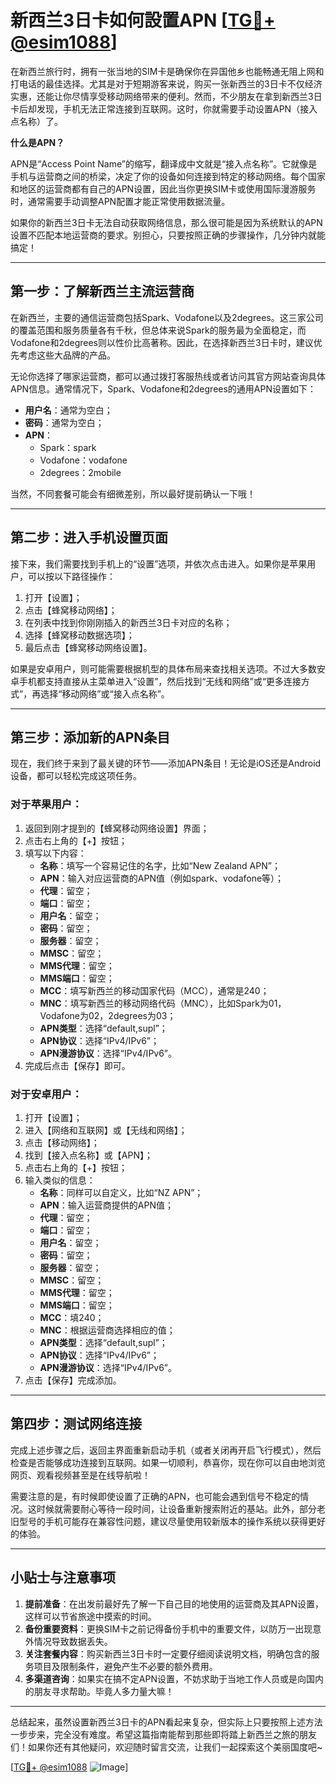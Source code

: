 # 新西兰3日卡如何設置APN [[TG💪+ @esim1088](https://t.me/s/esim1088)]

在新西兰旅行时，拥有一张当地的SIM卡是确保你在异国他乡也能畅通无阻上网和打电话的最佳选择。尤其是对于短期游客来说，购买一张新西兰的3日卡不仅经济实惠，还能让你尽情享受移动网络带来的便利。然而，不少朋友在拿到新西兰3日卡后却发现，手机无法正常连接到互联网。这时，你就需要手动设置APN（接入点名称）了。

**什么是APN？**

APN是“Access Point Name”的缩写，翻译成中文就是“接入点名称”。它就像是手机与运营商之间的桥梁，决定了你的设备如何连接到特定的移动网络。每个国家和地区的运营商都有自己的APN设置，因此当你更换SIM卡或使用国际漫游服务时，通常需要手动调整APN配置才能正常使用数据流量。

如果你的新西兰3日卡无法自动获取网络信息，那么很可能是因为系统默认的APN设置不匹配本地运营商的要求。别担心，只要按照正确的步骤操作，几分钟内就能搞定！

---

## 第一步：了解新西兰主流运营商

在新西兰，主要的通信运营商包括Spark、Vodafone以及2degrees。这三家公司的覆盖范围和服务质量各有千秋，但总体来说Spark的服务最为全面稳定，而Vodafone和2degrees则以性价比高著称。因此，在选择新西兰3日卡时，建议优先考虑这些大品牌的产品。

无论你选择了哪家运营商，都可以通过拨打客服热线或者访问其官方网站查询具体APN信息。通常情况下，Spark、Vodafone和2degrees的通用APN设置如下：

- **用户名**：通常为空白；
- **密码**：通常为空白；
- **APN**：
  - Spark：spark
  - Vodafone：vodafone
  - 2degrees：2mobile

当然，不同套餐可能会有细微差别，所以最好提前确认一下哦！

---

## 第二步：进入手机设置页面

接下来，我们需要找到手机上的“设置”选项，并依次点击进入。如果你是苹果用户，可以按以下路径操作：

1. 打开【设置】；
2. 点击【蜂窝移动网络】；
3. 在列表中找到你刚刚插入的新西兰3日卡对应的名称；
4. 选择【蜂窝移动数据选项】；
5. 最后点击【蜂窝移动网络设置】。

如果是安卓用户，则可能需要根据机型的具体布局来查找相关选项。不过大多数安卓手机都支持直接从主菜单进入“设置”，然后找到“无线和网络”或“更多连接方式”，再选择“移动网络”或“接入点名称”。

---

## 第三步：添加新的APN条目

现在，我们终于来到了最关键的环节——添加APN条目！无论是iOS还是Android设备，都可以轻松完成这项任务。

### 对于苹果用户：

1. 返回到刚才提到的【蜂窝移动网络设置】界面；
2. 点击右上角的【+】按钮；
3. 填写以下内容：
   - **名称**：填写一个容易记住的名字，比如“New Zealand APN”；
   - **APN**：输入对应运营商的APN值（例如spark、vodafone等）；
   - **代理**：留空；
   - **端口**：留空；
   - **用户名**：留空；
   - **密码**：留空；
   - **服务器**：留空；
   - **MMSC**：留空；
   - **MMS代理**：留空；
   - **MMS端口**：留空；
   - **MCC**：填写新西兰的移动国家代码（MCC），通常是240；
   - **MNC**：填写新西兰的移动网络代码（MNC），比如Spark为01，Vodafone为02，2degrees为03；
   - **APN类型**：选择“default,supl”；
   - **APN协议**：选择“IPv4/IPv6”；
   - **APN漫游协议**：选择“IPv4/IPv6”。
4. 完成后点击【保存】即可。

### 对于安卓用户：

1. 打开【设置】；
2. 进入【网络和互联网】或【无线和网络】；
3. 点击【移动网络】；
4. 找到【接入点名称】或【APN】；
5. 点击右上角的【+】按钮；
6. 输入类似的信息：
   - **名称**：同样可以自定义，比如“NZ APN”；
   - **APN**：输入运营商提供的APN值；
   - **代理**：留空；
   - **端口**：留空；
   - **用户名**：留空；
   - **密码**：留空；
   - **服务器**：留空；
   - **MMSC**：留空；
   - **MMS代理**：留空；
   - **MMS端口**：留空；
   - **MCC**：填240；
   - **MNC**：根据运营商选择相应的值；
   - **APN类型**：选择“default,supl”；
   - **APN协议**：选择“IPv4/IPv6”；
   - **APN漫游协议**：选择“IPv4/IPv6”。
7. 点击【保存】完成添加。

---

## 第四步：测试网络连接

完成上述步骤之后，返回主界面重新启动手机（或者关闭再开启飞行模式），然后检查是否能够成功连接到互联网。如果一切顺利，恭喜你，现在你可以自由地浏览网页、观看视频甚至是在线导航啦！

需要注意的是，有时候即使设置了正确的APN，也可能会遇到信号不稳定的情况。这时候就需要耐心等待一段时间，让设备重新搜索附近的基站。此外，部分老旧型号的手机可能存在兼容性问题，建议尽量使用较新版本的操作系统以获得更好的体验。

---

## 小贴士与注意事项

1. **提前准备**：在出发前最好先了解一下自己目的地使用的运营商及其APN设置，这样可以节省旅途中摸索的时间。
2. **备份重要资料**：更换SIM卡之前记得备份手机中的重要文件，以防万一出现意外情况导致数据丢失。
3. **关注套餐内容**：购买新西兰3日卡时一定要仔细阅读说明文档，明确包含的服务项目及限制条件，避免产生不必要的额外费用。
4. **多渠道咨询**：如果实在搞不定APN设置，不妨求助于当地工作人员或是向国内的朋友寻求帮助。毕竟人多力量大嘛！

---

总结起来，虽然设置新西兰3日卡的APN看起来复杂，但实际上只要按照上述方法一步步来，完全没有难度。希望这篇指南能帮到那些即将踏上新西兰之旅的朋友们！如果你还有其他疑问，欢迎随时留言交流，让我们一起探索这个美丽国度吧~

[[TG💪+ @esim1088](https://t.me/s/esim1088) ![Image](https://i.postimg.cc/4NQfJmqS/Snipaste-2025-05-13-00-14-12.png)]